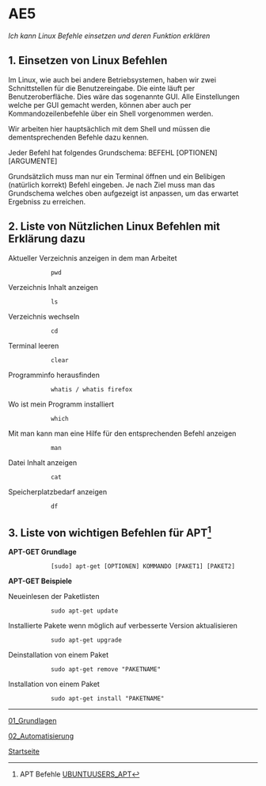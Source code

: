 # AE5
*Ich kann Linux Befehle einsetzen und deren Funktion erklären*

## 1. Einsetzen von Linux Befehlen
Im Linux, wie auch bei andere Betriebsystemen, haben wir zwei Schnittstellen für die Benutzereingabe. Die einte läuft per Benutzeroberfläche. Dies wäre das sogenannte GUI. Alle Einstellungen welche per GUI gemacht werden, können aber auch per Kommandozeilenbefehle über ein Shell vorgenommen werden.

Wir arbeiten hier hauptsächlich mit dem Shell und müssen die dementsprechenden Befehle dazu kennen.

Jeder Befehl hat folgendes Grundschema:
                BEFEHL [OPTIONEN] [ARGUMENTE]

Grundsätzlich muss man nur ein Terminal öffnen und ein Belibigen (natürlich korrekt) Befehl eingeben. Je nach Ziel muss man das Grundschema welches oben aufgezeigt ist anpassen, um das erwartet Ergebniss zu erreichen.

## 2. Liste von Nützlichen Linux Befehlen mit Erklärung dazu
    
Aktueller Verzeichnis anzeigen in dem man Arbeitet

                pwd

Verzeichnis Inhalt anzeigen

                ls

Verzeichnis wechseln

                cd

Terminal leeren

                clear

Programminfo herausfinden

                whatis / whatis firefox

Wo ist mein Programm installiert

                which

Mit man kann man eine Hilfe für den entsprechenden Befehl anzeigen

                man

Datei Inhalt anzeigen

                cat

Speicherplatzbedarf anzeigen

                df

## 3. Liste von wichtigen Befehlen für APT[^1]

**APT-GET Grundlage**

                [sudo] apt-get [OPTIONEN] KOMMANDO [PAKET1] [PAKET2]

**APT-GET Beispiele**

Neueinlesen der Paketlisten

                sudo apt-get update

Installierte Pakete wenn möglich auf verbesserte Version aktualisieren

                sudo apt-get upgrade

Deinstallation von einem Paket

                sudo apt-get remove "PAKETNAME"

Installation von einem Paket

                sudo apt-get install "PAKETNAME"

___

[01_Grundlagen](../01_Grundlage)

[02_Automatisierung](../02_Automatisierung)

[Startseite](https://github.com/ask-yo-girl-about-me/Project-Future)

[^1]: APT Befehle [UBUNTUUSERS_APT](https://wiki.ubuntuusers.de/APT/) 